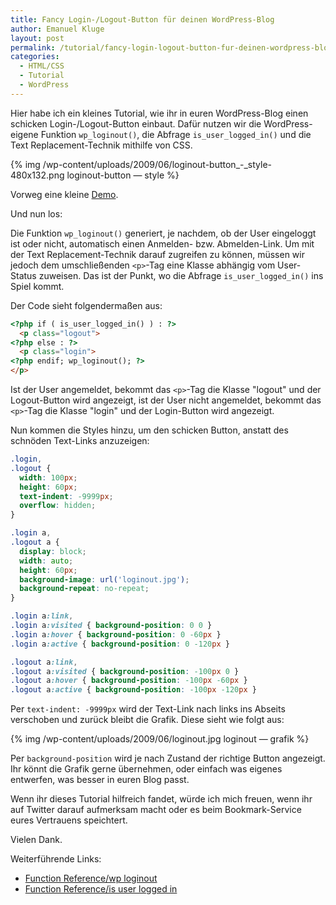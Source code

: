 ```yaml
---
title: Fancy Login-/Logout-Button für deinen WordPress-Blog
author: Emanuel Kluge
layout: post
permalink: /tutorial/fancy-login-logout-button-fur-deinen-wordpress-blog/
categories:
  - HTML/CSS
  - Tutorial
  - WordPress
---
```


Hier habe ich ein kleines Tutorial, wie ihr in euren WordPress-Blog einen schicken Login-/Logout-Button einbaut. Dafür nutzen wir die WordPress-eigene Funktion `wp_loginout()`, die Abfrage `is_user_logged_in()` und die Text Replacement-Technik mithilfe von CSS.

{% img /wp-content/uploads/2009/06/loginout-button_-_style-480x132.png loginout-button — style %}

Vorweg eine kleine [Demo](http://www.emanuel-kluge.de/demo/loginout-button/).

Und nun los:

Die Funktion `wp_loginout()` generiert, je nachdem, ob der User eingeloggt ist oder nicht, automatisch einen Anmelden- bzw. Abmelden-Link. Um mit der Text Replacement-Technik darauf zugreifen zu können, müssen wir jedoch dem umschließenden `<p>`-Tag eine Klasse abhängig vom User-Status zuweisen. Das ist der Punkt, wo die Abfrage `is_user_logged_in()` ins Spiel kommt.

Der Code sieht folgendermaßen aus:

```html
<?php if ( is_user_logged_in() ) : ?>
  <p class="logout">
<?php else : ?>
  <p class="login">
<?php endif; wp_loginout(); ?>
</p>
```

Ist der User angemeldet, bekommt das `<p>`-Tag die Klasse "logout" und der Logout-Button wird angezeigt, ist der User nicht angemeldet, bekommt das `<p>`-Tag die Klasse "login" und der Login-Button wird angezeigt.

Nun kommen die Styles hinzu, um den schicken Button, anstatt des schnöden Text-Links anzuzeigen:

```css
.login,
.logout {
  width: 100px;
  height: 60px;
  text-indent: -9999px;
  overflow: hidden;
}

.login a,
.logout a {
  display: block;
  width: auto;
  height: 60px;
  background-image: url('loginout.jpg');
  background-repeat: no-repeat;
}

.login a:link,
.login a:visited { background-position: 0 0 }
.login a:hover { background-position: 0 -60px }
.login a:active { background-position: 0 -120px }

.logout a:link,
.logout a:visited { background-position: -100px 0 }
.logout a:hover { background-position: -100px -60px }
.logout a:active { background-position: -100px -120px }
```

Per `text-indent: -9999px` wird der Text-Link nach links ins Abseits verschoben und zurück bleibt die Grafik. Diese sieht wie folgt aus:

{% img /wp-content/uploads/2009/06/loginout.jpg loginout — grafik %}

Per `background-position` wird je nach Zustand der richtige Button angezeigt. Ihr könnt die Grafik gerne übernehmen, oder einfach was eigenes entwerfen, was besser in euren Blog passt.

Wenn ihr dieses Tutorial hilfreich fandet, würde ich mich freuen, wenn ihr auf Twitter darauf aufmerksam macht oder es beim Bookmark-Service eures Vertrauens speichtert.

Vielen Dank.

Weiterführende Links:

 * [Function Reference/wp loginout](http://codex.wordpress.org/Function_Reference/wp_loginout)
 * [Function Reference/is user logged in](http://codex.wordpress.org/Function_Reference/is_user_logged_in)
